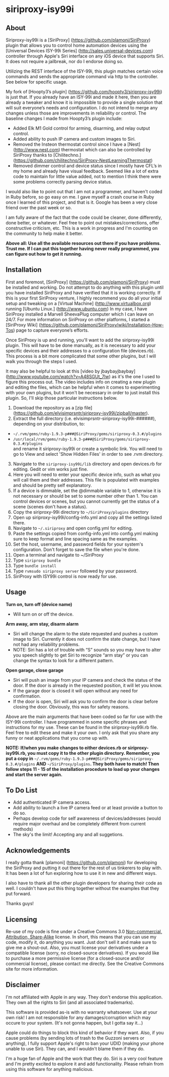 siriproxy-isy99i
================

About
-----

Siriproxy-isy99i is a [SiriProxy] (https://github.com/plamoni/SiriProxy) plugin that allows you to control home automation devices using the [Universal Devices ISY-99i Series] (http://sales.universal-devices.com) controller through Apple's Siri interface on any iOS device that supports Siri.   It does not require a jailbreak, nor do I endorse doing so.   

Utilizing the REST interface of the ISY-99i, this plugin matches certain voice commands and sends the appropriate command via http to the controller.  See below for specific usage.

My fork of [Hoopty3’s plugin] (https://github.com/hoopty3/siriproxy-isy99i) is just that.  If you already have an ISY-99i and made it here, then you are already a tweaker and know it is impossible to provide a single solution that will suit everyone’s needs and configuration.  I do not intend to merge any changes unless those are improvements in reliability or control. The baseline changes I made from Hoopty3’s plugin include:
- Added Elk M1 Gold control for arming, disarming, and relay output control.
- Added ability to push IP camera and custom images to Siri.     
- Removed the Insteon thermostat control since I have a [Nest] (http://www.nest.com) thermostat which can also be controlled by SiriProxy thanks to [Chilitechno.] (https://github.com/chilitechno/SiriProxy-NestLearningThermostat)
- Removed dimmer control and device status since I mostly have CFL’s in my home and already have visual feedback.  Seemed like a lot of extra code to maintain for little value added, not to mention I think there were some problems correctly parsing device status.    

I would also like to point out that I am not a programmer, and haven't coded in Ruby before, so go easy on me. I gave myself a crash course in Ruby once I learned of this project, and that is it.  Google has been a very close friend over the past week or so.

I am fully aware of the fact that the code could be cleaner, done differently, done better, or whatever.  Feel free to point out mistakes/corrections, offer constructive criticism, etc. This is a work in progress and I'm counting on the community to help make it better.

**Above all: Use all the available resources out there if you have problems.  Trust me.  If I can put this together having never really programmed, you can figure out how to get it running.**

Installation
------------

First and foremost, [SiriProxy] (https://github.com/plamoni/SiriProxy) must be installed and working.  Do not attempt to do anything with this plugin until you have installed SiriProxy and have verified that it is working correctly. If this is your first SiriProxy venture, I highly recommend you do all your initial setup and tweaking on a [Virtual Machine] (http://www.virtualbox.org) running [Ubuntu Linux.] (http://www.ubuntu.com) In my case, I have SiriProxy installed a Marvell SheevaPlug computer which I can leave on 24/7.   For more information on SiriProxy on other platforms, I started a [SiriProxy Wiki] (https://github.com/plamoni/SiriProxy/wiki/Installation-How-Tos) page to capture everyone’s efforts.  

Once SiriProxy is up and running, you'll want to add the siriproxy-isy99i plugin.  This will have to be done manually, as it is necessary to add your specific devices and their addresses to a configuration file (devices.rb).  This process is a bit more complicated that some other plugins, but I will walk you through the steps I used.  

It may also be helpful to look at this [video by jbaybayjbaybay] (http://www.youtube.com/watch?v=A48SGUt_7lw) as it's the one I used to figure this process out.  The video includes info on creating a new plugin and editing the files, which can be helpful when it comes to experimenting with your own plugins, but it won't be necessary in order to just install this plugin.  So, I'll skip those particular instructions below.

1.  Download the repository as a [zip file] (https://github.com/elvisimprsntr/siriproxy-isy99i/zipball/master).
2.  Extract the full directory (i.e. elvisimprsntr-siriproxy-isy99i-######), depending on your distribution, to:    
 - `~/.rvm/gems/ruby-1.9.3-p###@SiriProxy/gems/siriproxy-0.3.#/plugins`    
 - `/usr/local/rvm/gems/ruby-1.9.3-p###@SiriProxy/gems/siriproxy-0.3.#/plugins`   
and rename it siriproxy-isy99i or create a symbolic link. You will need to go to View and select 'Show Hidden Files' in order to see .rvm directory.
3.  Navigate to the `siriproxy-isy99i/lib` directory and open devices.rb for editing.  Gedit or vim works just fine.
4.  Here you will need to enter your specific device info, such as what you will call them and their addresses.  This file is populated with examples and should be pretty self explanatory.  
5.  If a device is dimmable, set the @dimmable variable to 1, otherwise it is not necessary or should be set to some number other than 1.  You can control devices or scenes, but you cannot currently get the status of a scene (scenes don't have a status).
6.  Copy the siriproxy-99i directory to `~/SiriProxy/plugins` directory
7.  Open up siriproxy-isy99i/config-info.yml and copy all the settings listed there.
8.  Navigate to `~/.siriproxy` and open config.yml for editing.
9.  Paste the settings copied from config-info.yml into config.yml making sure to keep format and line spacing same as the examples.  
10. Set the host, username, and password fields for your system's configuration.  Don't forget to save the file when you're done.
11. Open a terminal and navigate to ~/SiriProxy
12. Type `siriproxy bundle` <enter>
13. Type `bundle install` <enter>
14. Type `rvmsudo siriproxy server` <enter> followed by your password.
15. SiriProxy with ISY99i control is now ready for use.

Usage
-----

**Turn on, turn off (device name)**

- Will turn on or off the device. 

**Arm away, arm stay, disarm alarm**

- Siri will change the alarm to the state requested and pushes a custom image to Siri.  Currently it does not confirm the state change, but I have not had any reliability problems.
- NOTE: Siri has a lot of trouble with “S” sounds so you may have to alter you speech slightly to get Siri to recognize “arm stay” or you can change the syntax to look for a different pattern.  

**Open garage, close garage**

- Siri will push an image from your IP camera and check the status of the door.  If the door is already in the requested position, it will let you know.  
- If the garage door is closed it will open without any need for confirmation.
- If the door is open, Siri will ask you to confirm the door is clear before closing the door. Obviously, this was for safety reasons. 

Above are the main arguments that have been coded so far for use with the ISY-99i controller.  I have programmed in some specific phrases and instructions for my use.  These can be found in the siriproxy-isy99i.rb file.  Feel free to edit these and make it your own.  I only ask that you share any funny or neat applications that you come up with.

**NOTE: If/when you make changes to either devices.rb or siriproxy-isy99i.rb, you must copy it to the other plugin directory.  Remember, you put a copy in** `~/.rvm/gems/ruby-1.9.3-p###@SiriProxy/gems/siriproxy-0.3.#/plugins` **AND** `~/SiriProxy/plugins`**.  They both have to match!  Then follow steps 11 - 15 of the installation procedure to load up your changes and start the server again.**

To Do List
----------

- Add authenticated IP camera access.
- Add ability to launch a live IP camera feed or at least provide a button to do so.
- Perhaps develop code for self awareness of devices/addresses (would require major overhaul and be completely different from current methods)
- The sky's the limit!  Accepting any and all suggetions.

Acknowledgements
----------------

I really gotta thank [plamoni] (https://github.com/plamoni) for developing the SiriProxy and putting it out there for the rest of us tinkerers to play with.  It has been a lot of fun exploring how to use it in new and different ways.

I also have to thank all the other plugin developers for sharing their code as well.  I couldn't have put this thing together without the examples that they put forward.

Thanks guys!

Licensing
---------

Re-use of my code is fine under a Creative Commons 3.0 [Non-commercial, Attribution, Share-Alike](http://creativecommons.org/licenses/by-nc-sa/3.0/) license. In short, this means that you can use my code, modify it, do anything you want. Just don't sell it and make sure to give me a shout-out. Also, you must license your derivatives under a compatible license (sorry, no closed-source derivatives). If you would like to purchase a more permissive license (for a closed-source and/or commercial license), please contact me directly. See the Creative Commons site for more information.


Disclaimer
----------

I'm not affiliated with Apple in any way. They don't endorse this application. They own all the rights to Siri (and all associated trademarks). 

This software is provided as-is with no warranty whatsoever. Use at your own risk!  I am not responsible for any damages/corruption which may occure to your system.  (It's not gonna happen, but I gotta say it...)

Apple could do things to block this kind of behavior if they want. Also, if you cause problems (by sending lots of trash to the Guzzoni servers or anything), I fully support Apple's right to ban your UDID (making your phone unable to use Siri). They can, and I wouldn't blame them if they do.

I'm a huge fan of Apple and the work that they do. Siri is a very cool feature and I'm pretty excited to explore it and add functionality. Please refrain from using this software for anything malicious.

